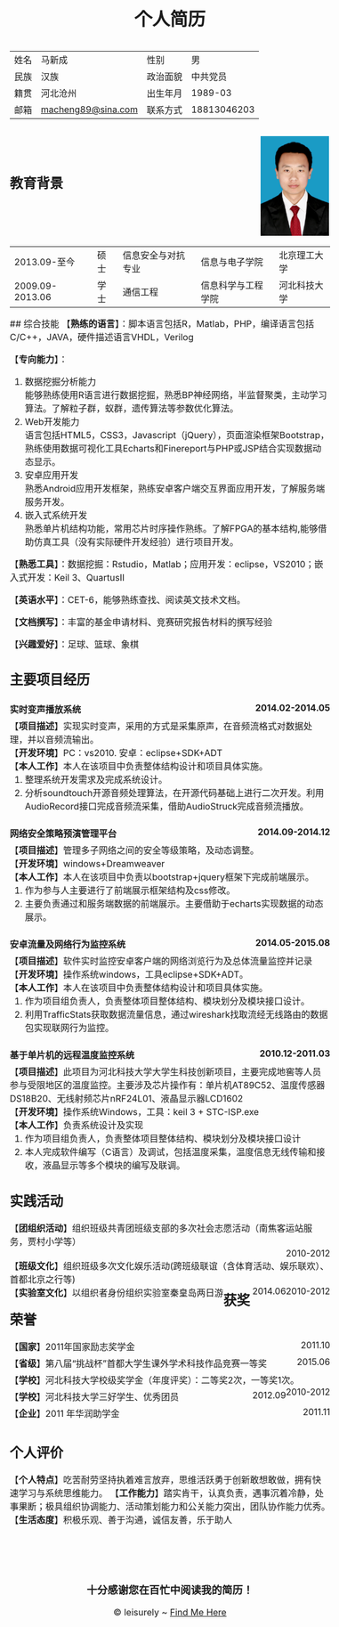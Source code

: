 <center><h1>个人简历</h1></center>
<style>
body{	width:825px;font-size:16px;  }
</style>
<div style="width:100%;height:200px;">
<div style="float:left;width:700px;">
<table style="width:100%;">
	<tr>
		<td>姓名</td>
		<td>马新成</td>
		<td>性别</td>
		<td>男</td>
	</tr>
	<tr>
		<td>民族</td>
		<td>汉族</td>
		<td>政治面貌</td>
		<td>中共党员</td>
	</tr>
	<tr>
		<td>籍贯</td>
		<td>河北沧州</td>
		<td>出生年月</td>
		<td>1989-03</td>
	</tr>
	<tr>
		<td>邮箱</td>
		<td><a href="mailto:macheng89@sina.com" title="mail to me">macheng89@sina.com</a></td>
		<td>联系方式</td>
		<td>18813046203</td>
	<tr>
</table>
</div>
<div style="float:right;width:125px;">
<img src="./mypicture.jpg" style="margin:15px 0;width:123px;">
</div>
</div>


## 教育背景

<table style="width:100%">
	<tr>
		<td style="border:0px">2013.09-至今</td>
		<td style="border:0px">硕士</td>
		<td style="border:0px">信息安全与对抗专业</td>
		<td style="border:0px">信息与电子学院</td>
		<td style="border:0px">北京理工大学</td>
	</tr>
	<tr>
		<td style="border:0px">2009.09-2013.06</td>
		<td style="border:0px">学士</td>
		<td style="border:0px">通信工程</td>
		<td style="border:0px">信息科学与工程学院</td>
		<td style="border:0px">河北科技大学</td>
	</tr>
</table>
## 综合技能
【<strong>熟练的语言</strong>】：脚本语言包括R，Matlab，PHP，编译语言包括C/C++，JAVA，硬件描述语言VHDL，Verilog

【<strong>专向能力</strong>】：

<ol>
	<li>数据挖掘分析能力</li>  
能够熟练使用R语言进行数据挖掘，熟悉BP神经网络，半监督聚类，主动学习算法。了解粒子群，蚁群，遗传算法等参数优化算法。
	<li>Web开发能力</li>
语言包括HTML5，CSS3，Javascript（jQuery），页面渲染框架Bootstrap，熟练使用数据可视化工具Echarts和Finereport与PHP或JSP结合实现数据动态显示。 
	<li>安卓应用开发</li>
熟悉Android应用开发框架，熟练安卓客户端交互界面应用开发，了解服务端服务开发。
	<li>嵌入式系统开发</li>
熟悉单片机结构功能，常用芯片时序操作熟练。了解FPGA的基本结构,能够借助仿真工具（没有实际硬件开发经验）进行项目开发。
</ol>

【<strong>熟悉工具</strong>】：数据挖掘：Rstudio，Matlab；应用开发：eclipse，VS2010；嵌入式开发：Keil 3、QuartusII

【<strong>英语水平</strong>】：CET-6，能够熟练查找、阅读英文技术文档。

【<strong>文档撰写</strong>】：丰富的基金申请材料、竞赛研究报告材料的撰写经验

【<strong>兴趣爱好</strong>】：足球、篮球、象棋

## 主要项目经历

<div style="width:100%;margin:25px 0;">
	<div style="width:100%;height:30px;">
		<div style="float:left;font-weight:bold;">
		实时变声播放系统
		</div>
		<div style="float:right;font-weight:bold;">
		2014.02-2014.05
		</div>
	</div>
	<div>
		<div>【<strong>项目描述</strong>】实现实时变声，采用的方式是采集原声，在音频流格式对数据处理，并以音频流输出。</div>
		<div>【<strong>开发环境</strong>】PC：vs2010. 安卓：eclipse+SDK+ADT</div>
		<div>【<strong>本人工作</strong>】本人在该项目中负责整体结构设计和项目具体实施。
			<ol style="margin:0px;">
				<li>整理系统开发需求及完成系统设计。</li>
				<li>分析soundtouch开源音频处理算法，在开源代码基础上进行二次开发。利用AudioRecord接口完成音频流采集，借助AudioStruck完成音频流播放。</li>
			</ol>
		</div>
	</div>
</div>

<div style="width:100%;margin:25px 0;">
	<div style="width:100%;height:30px;">
		<div style="float:left;font-weight:bold;">
		网络安全策略预演管理平台
		</div>
		<div style="float:right;font-weight:bold;">
		2014.09-2014.12
		</div>
	</div>
	<div>
		<div>【<strong>项目描述</strong>】管理多子网络之间的安全等级策略，及动态调整。</div>
		<div>【<strong>开发环境</strong>】windows+Dreamweaver</div>
		<div>【<strong>本人工作</strong>】本人在该项目中负责以bootstrap+jquery框架下完成前端展示。
			<ol style="margin:0px;">
				<li>作为参与人主要进行了前端展示框架结构及css修改。</li>
				<li>主要负责通过和服务端数据的前端展示。主要借助于echarts实现数据的动态展示。</li>
			</ol>
		</div>
	</div>
</div>

<div style="width:100%;margin:25px 0;">
	<div style="width:100%;height:30px;">
		<div style="float:left;font-weight:bold;">
		安卓流量及网络行为监控系统
		</div>
		<div style="float:right;font-weight:bold;">
		2014.05-2015.08
		</div>
	</div>
	<div>
		<div>【<strong>项目描述</strong>】软件实时监控安卓客户端的网络浏览行为及总体流量监控并记录</div>
		<div>【<strong>开发环境</strong>】操作系统windows，工具eclipse+SDK+ADT。</div>
		<div>【<strong>本人工作</strong>】本人在该项目中负责整体结构设计和项目具体实施。
			<ol style="margin:0px;">
				<li>作为项目组负责人，负责整体项目整体结构、模块划分及模块接口设计。</li>
				<li>利用TrafficStats获取数据流量信息，通过wireshark找取流经无线路由的数据包实现联网行为监控。</li>
			</ol>
		</div>
	</div>
</div>

<div style="width:100%;margin:25px 0;">
	<div style="width:100%;height:30px;">
		<div style="float:left;font-weight:bold;">
		基于单片机的远程温度监控系统
		</div>
		<div style="float:right;font-weight:bold;">
		2010.12-2011.03
		</div>
	</div>
	<div>
		<div>【<strong>项目描述</strong>】此项目为河北科技大学大学生科技创新项目，主要完成地窖等人员参与受限地区的温度监控。主要涉及芯片操作有：单片机AT89C52、温度传感器DS18B20、无线射频芯片nRF24L01、液晶显示器LCD1602</div>
		<div>【<strong>开发环境</strong>】操作系统Windows，工具：keil 3 + STC-ISP.exe</div>
		<div>【<strong>本人工作</strong>】负责系统设计及实现
			<ol style="margin:0px;">
				<li>作为项目组负责人，负责整体项目整体结构、模块划分及模块接口设计</li>
				<li>本人完成软件编写（C语言）及调试，包括温度采集，温度信息无线传输和接收，液晶显示等多个模块的编写及联调。</li>
			</ol>
		</div>
	</div>
</div>

##   实践活动

<div style="width:100%;margin:15px 0;">
	<div style="width:100%;height:30px;">
		<div style="float:left;">
		【<strong>团组织活动</strong>】组织班级共青团班级支部的多次社会志愿活动（南焦客运站服务，贾村小学等）
		</div>
		<div style="float:right;">
		2010-2012
		</div>
	</div>
	<div style="width:100%;height:30px;">
		<div style="float:left;">
		【<strong>班级文化</strong>】组织班级多次文化娱乐活动(跨班级联谊（含体育活动、娱乐联欢）、首都北京之行等)
		</div>
		<div style="float:right;">
		2010-2012
		</div>
	</div>
	<div style="width:100%;height:30px;">
		<div style="float:left;">
		【<strong>实验室文化</strong>】以组织者身份组织实验室秦皇岛两日游
		</div>
		<div style="float:right;">
		2014.06
		</div>
	</div>
</div>

## 获奖荣誉
<div style="width:100%;margin:15px 0;">
	<div style="width:100%;height:30px;">
		<div style="float:left;">
		【<strong>国家</strong>】2011年国家励志奖学金
		</div>
		<div style="float:right;">
		2011.10
		</div>
	</div>
	<div style="width:100%;height:30px;">
		<div style="float:left;">
		【<strong>省级</strong>】第八届“挑战杯”首都大学生课外学术科技作品竞赛一等奖
		</div>
		<div style="float:right;">
		2015.06
		</div>
	</div>
	<div style="width:100%;height:30px;">
		<div style="float:left;">
		【<strong>学校</strong>】河北科技大学校级奖学金（年度评奖）：二等奖2次，一等奖1次。
		</div>
		<div style="float:right;">
		2010-2012
		</div>
	</div>
	<div style="width:100%;height:30px;">
		<div style="float:left;">
		【<strong>学校</strong>】河北科技大学三好学生、优秀团员
		</div>
		<div style="float:right;">
		2012.09
		</div>
	</div>
	<div style="width:100%;height:30px;">
		<div style="float:left;">
		【<strong>企业</strong>】2011 年华润助学金
		</div>
		<div style="float:right;">
		2011.11
		</div>
	</div>
</div>

## 个人评价
【<strong>个人特点</strong>】吃苦耐劳坚持执着难言放弃，思维活跃勇于创新敢想敢做，拥有快速学习与系统思维能力。 
【<strong>工作能力</strong>】踏实肯干，认真负责，遇事沉着冷静，处事果断；极具组织协调能力、活动策划能力和公关能力突出，团队协作能力优秀。  
【<strong>生活态度</strong>】积极乐观、善于沟通，诚信友善，乐于助人




<div style="text-align:center;margin-top:100px;">
<h3>十分感谢您在百忙中阅读我的简历！</h3>
&copy; leisurely ~ <a href="http://leisurely.github.io" title="ICU">Find Me Here</a>
</div>


